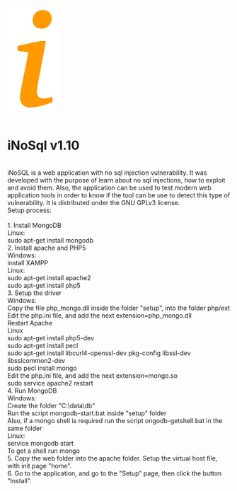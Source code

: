 ![alt tag](https://raw.githubusercontent.com/maxpowersi/iNoSql/master/res/img/icon.png)<br/>
<br>
# iNoSql v1.10
<br/>
iNoSQL is a web application with no sql injection vulnerability. It was developed with the purpose of learn about no sql injections, how to exploit and avoid them. Also, the application can be used to test modern web application tools in order to know if the tool can be use to detect this type of vulnerability. It is distributed under the GNU GPLv3 license.<br/>
Setup process: <br/>
<br/>
1. Install MongoDB<br/>
	Linux:<br/>
		sudo apt-get install mongodb<br/>
2. Install apache and PHP5<br/>
    Windows:<br/>
        install XAMPP<br/>
    Linux:<br >
        sudo apt-get install apache2<br/>
        sudo apt-get install php5<br/>
3. Setup the driver<br/>
    Windows:<br/>
        Copy the file php_mongo.dll inside the folder "setup", into the folder php/ext<br/>
        Edit the php.ini file, and add the next extension=php_mongo.dll<br/>
        Restart Apache<br/>
    Linux<br/>
        sudo apt-get install php5-dev<br >
        sudo apt-get install pecl<br/>
        sudo apt-get install libcurl4-openssl-dev pkg-config libssl-dev libsslcommon2-dev<br />
        sudo pecl install mongo<br/>
        Edit the php.ini file, and add the next extension=mongo.so<br/>
        sudo service apache2 restart<br/>
4. Run MongoDB<br/>
    Windows:<br/>
	Create the folder "C:\data\db"<br/>
        Run the script mongodb-start.bat inside "setup" folder<br/>
        Also, if a mongo shell is required run the script ongodb-getshell.bat in the same folder<br/>
    Linux:<br/>
        service mongodb start<br/>
        To get a shell run mongo<br/>
5. Copy the  web folder into the apache folder. Setup the virtual host file, with init page "home".<br/>
6. Go to the application, and go to the "Setup" page, then click the button "Install".<br/>
